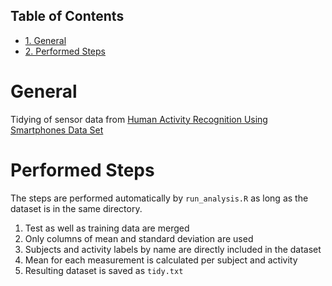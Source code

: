 <div id="table-of-contents">
<h2>Table of Contents</h2>
<div id="text-table-of-contents">
<ul>
<li><a href="#sec-1">1. General</a></li>
<li><a href="#sec-2">2. Performed Steps</a></li>
</ul>
</div>
</div>

# General<a id="sec-1" name="sec-1"></a>

Tidying of sensor data from [Human Activity Recognition Using Smartphones Data Set ](http://archive.ics.uci.edu/ml/datasets/Human%2BActivity%2BRecognition%2BUsing%2BSmartphones)

# Performed Steps<a id="sec-2" name="sec-2"></a>

The steps are performed automatically by `run_analysis.R` as long as the dataset is in the same directory.

1.  Test as well as training data are merged
2.  Only columns of mean and standard deviation are used
3.  Subjects and activity labels by name are directly included in the dataset
4.  Mean for each measurement is calculated per subject and activity
5.  Resulting dataset is saved as `tidy.txt`
